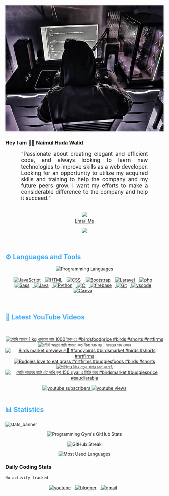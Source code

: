 <!-- ![github_cover_banner](https://www.digitalsolutionservices.com/img/services/web%20development.gif)-->

<div align="center" style="display:block;">
    <img height="400px" width="100%" alt="github cover banner" src="https://raw.githubusercontent.com/NaimulHudaWalid/NaimulHudaWalid/main/272276268_3114779035434264_920860974401480824_n.jpg"/> 
</div>

### Hey I am [👨🏻‍][facebook] [Naimul Huda Walid][youtube]



<p align:"center" style="text-align: justify; margin: 0 50px; font-size: 17px;" >
   “Passionate about creating elegant and efficient code, and always looking to learn new technologies to improve skills as a web developer. Looking for an opportunity to utilize my acquired skills and training to help the company and my future peers grow. I want my efforts to make a considerable difference to the company and help it succeed.”
<br>
<br>
<div align="center">

![](https://visitor-badge.glitch.me/badge?page_id=NaimulHudaWalid)
    <br />
[Email Me](mailto:dev.naimulhuda@gmail.com)
</div>
</p>
<!-- Typing SVG by DenverCoder1 - https://github.com/DenverCoder1/readme-typing-svg -->
<p align="center">
<!--   <a href="https://github.com/DenverCoder1/readme-typing-svg"> -->
    <img src="https://readme-typing-svg.herokuapp.com?color=E22FE4&width=380&height=45&lines=Open-Source+Enthusiast;Learning+In+Public;Empowering+Others;Nice+To+Meet+You+...&center=true"></a>

</p>
<br>
<!-- Languages and Tools -->

<h2 style="color: #44AEFB">⚙️ Languages and Tools</h2>
<div align="center" style="display:block;">
    <img width="100px" alt="Programming Languages" src="https://user-images.githubusercontent.com/78341798/194531121-47b0119a-ce00-439d-b586-125f86acb098.png"/> 
</div>
<br>   
<!-- Icons Resources -->
<!-- https://devicon.dev/ -->
<!-- https://cdn.jsdelivr.net/npm/simple-icons@v3/icons/ -->
<div align="center">
  <a href="https://developer.mozilla.org/en-US/docs/Web/JavaScript" target="_blank" rel="noreferrer">
      <img  alt="JavaScript" height="50px" style="padding-right:10px;" src="https://cdn.jsdelivr.net/gh/devicons/devicon/icons/javascript/javascript-plain.svg"/>
  </a>
  
 
  <a href="https://developer.mozilla.org/en-US/docs/Web/HTML" target="_blank" rel="noreferrer">
      <img  alt="HTML" height="50px" style="padding-right:10px;" src="https://cdn.jsdelivr.net/gh/devicons/devicon/icons/html5/html5-original.svg"/>
  </a>
  <a href="https://developer.mozilla.org/en-US/docs/Web/CSS" target="_blank" rel="noreferrer">
      <img  alt="CSS" height="50px" style="padding-right:10px;" src="https://cdn.jsdelivr.net/gh/devicons/devicon/icons/css3/css3-original.svg"/>
  </a>
  <a href="https://getbootstrap.com/" target="_blank" rel="noreferrer">
      <img  alt="Bootstrap" height="50px" style="padding-right:10px;" src="https://cdn.jsdelivr.net/gh/devicons/devicon/icons/bootstrap/bootstrap-original.svg"/>
  </a> 
  <a href="https://laravel.com/" target="_blank" rel="noreferrer">
      <img  alt="Laravel" height="50px" style="padding-right:10px;" src="https://cdn.jsdelivr.net/gh/devicons/devicon/icons/laravel/laravel-plain.svg"/>
  </a>
  <a href="https://www.php.net/" target="_blank" rel="noreferrer">
      <img  alt="php" height="50px" style="padding-right:10px;" src="https://cdn.jsdelivr.net/gh/devicons/devicon/icons/php/php-original.svg"/>
  </a>
  <a href="https://sass-lang.com/" target="_blank" rel="noreferrer">
      <img  alt="Sass" height="50px" style="padding-right:10px;" src="https://cdn.jsdelivr.net/gh/devicons/devicon/icons/sass/sass-original.svg"/>
  </a>
  <a href="https://www.java.com/en/" target="_blank" rel="noreferrer">
      <img  alt="Java" height="50px" style="padding-right:10px;" src="https://cdn.jsdelivr.net/gh/devicons/devicon/icons/java/java-original.svg"/>
  </a>    
  <a href="https://www.python.org/" target="_blank" rel="noreferrer">
      <img  alt="Python" height="50px" style="padding-right:10px;" src="https://cdn.jsdelivr.net/gh/devicons/devicon/icons/python/python-original.svg"/>
  </a>
  <a href="https://www.cprogramming.com/" target="_blank" rel="noreferrer">
      <img  alt="C" height="50px" style="padding-right:10px;" src="https://cdn.jsdelivr.net/gh/devicons/devicon/icons/c/c-original.svg"/>
  </a>
  
  <a href="https://firebase.google.com/" target="_blank" rel="noreferrer">
      <img  alt="firebase" height="50px" style="padding-right:10px;" src="https://cdn.jsdelivr.net/gh/devicons/devicon/icons/firebase/firebase-plain.svg"/>
  </a>
 
  <a href="https://git-scm.com/" target="_blank" rel="noreferrer">
      <img  alt="Git" height="50px" style="padding-right:10px;" src="https://cdn.jsdelivr.net/gh/devicons/devicon/icons/git/git-original.svg"/>
  </a>
  
  <a href="https://code.visualstudio.com/" target="_blank" rel="noreferrer">
      <img  alt="vscode" height="50px" style="padding-right:10px;"src="https://cdn.jsdelivr.net/gh/devicons/devicon/icons/vscode/vscode-original.svg"/>
  </a>
  <a href="https://www.canva.com/" target="_blank" rel="noreferrer">
      <img  alt="Canva" height="50px" style="padding-right:10px;" src="https://cdn.jsdelivr.net/gh/devicons/devicon/icons/canva/canva-original.svg"/> 
  </a>
</div>
<br>
<br>

<!-- Latest YouTube Videos -->

<h2 style="color: #44AEFB">🎦 Latest YouTube Videos</h2>
<br />

<!-- Resource/Reference: https://github.com/DenverCoder1/github-readme-youtube-cards -->
<div class="youtube videos cards" align="center">

<!-- BEGIN YOUTUBE-CARDS -->
[![সৌদি আরবে 1 kg খাবারের দাম 1000 টাকা 🙄 #birdsfoodprice #birds #shorts #nrtfirms](https://ytcards.demolab.com/?id=MjdQ5dIzY4o&title=%E0%A6%B8%E0%A7%8C%E0%A6%A6%E0%A6%BF+%E0%A6%86%E0%A6%B0%E0%A6%AC%E0%A7%87+1+kg+%E0%A6%96%E0%A6%BE%E0%A6%AC%E0%A6%BE%E0%A6%B0%E0%A7%87%E0%A6%B0+%E0%A6%A6%E0%A6%BE%E0%A6%AE+1000+%E0%A6%9F%E0%A6%BE%E0%A6%95%E0%A6%BE+%F0%9F%99%84+%23birdsfoodprice+%23birds+%23shorts+%23nrtfirms&lang=en&timestamp=1729185336&background_color=%230d1117&title_color=%23ffffff&stats_color=%23dedede&max_title_lines=1&width=250&border_radius=5 "সৌদি আরবে 1 kg খাবারের দাম 1000 টাকা 🙄 #birdsfoodprice #birds #shorts #nrtfirms")](https://www.youtube.com/watch?v=MjdQ5dIzY4o)
[![সৌদি আরবে পাখি পালনে কত টাকা খরচ হয় | খাবারের দাম কেমন](https://ytcards.demolab.com/?id=wVyhI8l5Taw&title=%E0%A6%B8%E0%A7%8C%E0%A6%A6%E0%A6%BF+%E0%A6%86%E0%A6%B0%E0%A6%AC%E0%A7%87+%E0%A6%AA%E0%A6%BE%E0%A6%96%E0%A6%BF+%E0%A6%AA%E0%A6%BE%E0%A6%B2%E0%A6%A8%E0%A7%87+%E0%A6%95%E0%A6%A4+%E0%A6%9F%E0%A6%BE%E0%A6%95%E0%A6%BE+%E0%A6%96%E0%A6%B0%E0%A6%9A+%E0%A6%B9%E0%A7%9F+%7C+%E0%A6%96%E0%A6%BE%E0%A6%AC%E0%A6%BE%E0%A6%B0%E0%A7%87%E0%A6%B0+%E0%A6%A6%E0%A6%BE%E0%A6%AE+%E0%A6%95%E0%A7%87%E0%A6%AE%E0%A6%A8&lang=en&timestamp=1729137778&background_color=%230d1117&title_color=%23ffffff&stats_color=%23dedede&max_title_lines=1&width=250&border_radius=5 "সৌদি আরবে পাখি পালনে কত টাকা খরচ হয় | খাবারের দাম কেমন")](https://www.youtube.com/watch?v=wVyhI8l5Taw)
[![Birds market preview 🔥🖤 #fancybirds #birdsmarket #birds #shorts #nrtfirms](https://ytcards.demolab.com/?id=edmPuehoQOQ&title=Birds+market+preview+%F0%9F%94%A5%F0%9F%96%A4+%23fancybirds+%23birdsmarket+%23birds+%23shorts+%23nrtfirms&lang=en&timestamp=1729072955&background_color=%230d1117&title_color=%23ffffff&stats_color=%23dedede&max_title_lines=1&width=250&border_radius=5 "Birds market preview 🔥🖤 #fancybirds #birdsmarket #birds #shorts #nrtfirms")](https://www.youtube.com/watch?v=edmPuehoQOQ)
[![Budgies love to eat grass #nrtfirms #budgiesfoods #birds #shorts](https://ytcards.demolab.com/?id=PWpVPhc9HLk&title=Budgies+love+to+eat+grass+%23nrtfirms+%23budgiesfoods+%23birds+%23shorts&lang=en&timestamp=1728909332&background_color=%230d1117&title_color=%23ffffff&stats_color=%23dedede&max_title_lines=1&width=250&border_radius=5 "Budgies love to eat grass #nrtfirms #budgiesfoods #birds #shorts")](https://www.youtube.com/watch?v=PWpVPhc9HLk)
[![পাখিদের নিয়ে নতুন বাসায় চলে এসেছি](https://ytcards.demolab.com/?id=z3Rjjf0alnU&title=%E0%A6%AA%E0%A6%BE%E0%A6%96%E0%A6%BF%E0%A6%A6%E0%A7%87%E0%A6%B0+%E0%A6%A8%E0%A6%BF%E0%A7%9F%E0%A7%87+%E0%A6%A8%E0%A6%A4%E0%A7%81%E0%A6%A8+%E0%A6%AC%E0%A6%BE%E0%A6%B8%E0%A6%BE%E0%A7%9F+%E0%A6%9A%E0%A6%B2%E0%A7%87+%E0%A6%8F%E0%A6%B8%E0%A7%87%E0%A6%9B%E0%A6%BF&lang=en&timestamp=1728884349&background_color=%230d1117&title_color=%23ffffff&stats_color=%23dedede&max_title_lines=1&width=250&border_radius=5 "পাখিদের নিয়ে নতুন বাসায় চলে এসেছি")](https://www.youtube.com/watch?v=z3Rjjf0alnU)
[![সৌদি আরবের হাটে এই পাখি গুলা 150 riyal এ বিক্রি করে #birdsmarket #budgiesprice #saudiarabia](https://ytcards.demolab.com/?id=AT_c1tGmZrk&title=%E0%A6%B8%E0%A7%8C%E0%A6%A6%E0%A6%BF+%E0%A6%86%E0%A6%B0%E0%A6%AC%E0%A7%87%E0%A6%B0+%E0%A6%B9%E0%A6%BE%E0%A6%9F%E0%A7%87+%E0%A6%8F%E0%A6%87+%E0%A6%AA%E0%A6%BE%E0%A6%96%E0%A6%BF+%E0%A6%97%E0%A7%81%E0%A6%B2%E0%A6%BE+150+riyal+%E0%A6%8F+%E0%A6%AC%E0%A6%BF%E0%A6%95%E0%A7%8D%E0%A6%B0%E0%A6%BF+%E0%A6%95%E0%A6%B0%E0%A7%87+%23birdsmarket+%23budgiesprice+%23saudiarabia&lang=en&timestamp=1728837760&background_color=%230d1117&title_color=%23ffffff&stats_color=%23dedede&max_title_lines=1&width=250&border_radius=5 "সৌদি আরবের হাটে এই পাখি গুলা 150 riyal এ বিক্রি করে #birdsmarket #budgiesprice #saudiarabia")](https://www.youtube.com/watch?v=AT_c1tGmZrk)
<!-- END YOUTUBE-CARDS -->
</div>

<!-- Begin Youtube Buttons -->
<!-- Resource/Reference:  https://github.com/DenverCoder1/custom-icon-badges -->
<div class="youtube buttons" align="center">
    <a href="https://www.youtube.com/channel/UCa3YaFwzSII0kKg3Nads2dQ"  target="_blank">
        <img alt="youtube subscribers" src="https://img.shields.io/youtube/channel/subscribers/UCa3YaFwzSII0kKg3Nads2dQ?logo=youtube&logoColor=red&style=for-the-badge"/>
    </a> 
    <a href="https://www.youtube.com/channel/UCa3YaFwzSII0kKg3Nads2dQ"  target="_blank">
        <img alt="youtube views" src="https://custom-icon-badges.demolab.com/youtube/channel/views/UCa3YaFwzSII0kKg3Nads2dQ?color=%23E05D44&logo=eye&logoColor=white&style=for-the-badge&labelColor=#555555"/>
    </a> 
</div>
<br>
<!-- End Youtube Buttons -->

<!-- Statistics -->

<h2 style="color: #44AEFB">📊 Statistics</h2>

![stats_banner](https://user-images.githubusercontent.com/78341798/194534778-d662496c-ae00-4e8d-ae9b-b90912054e7f.gif)

<!-- Begin Stats Cards -->
<!-- Resources:  -->
<!-- Github & Languages Stats: https://github.com/naimul15-12090/github-readme-stats --> 
<!-- Streak Stats: https://github.com/denvercoder1/github-readme-streak-stats -->
<!-- Change the value after ?username= to your GitHub username. -->
<div class="stats" align="center">

![Programming Gym's GitHub Stats](https://github-readme-stats.vercel.app/api?username=NaimulHudaWalid&hide=stars&count_private=true&show_icons=true&theme=algolia&border_radius=20)

![GitHub Streak](https://streak-stats.demolab.com?user=NaimulHudaWalid&count_private=true&theme=algolia&border_radius=22)

![Most Used Languages](https://github-readme-stats.vercel.app/api/top-langs/?username=NaimulHudaWalid&langs_count=8&layout=compact&show_icons=true&theme=algolia&border_radius=20)
    
<!-- ![Top Langs](https://github-readme-stats.vercel.app/api/top-langs/?username=naimul15-12090&langs_count=8) -->
<!-- [![Top Langs](https://github-readme-stats.vercel.app/api/top-langs/?username=naimul15-12090&layout=compact)](https://github.com/anuraghazra/github-readme-stats)
 -->
    
</div>
<!--  End Stats Cards -->



### Daily Coding Stats
<!--START_SECTION:waka-->

```txt
No activity tracked
```

<!--END_SECTION:waka-->
<!-- Begin Footer -->
<!-- Icons Resources -->
<!-- https://devicon.dev/ -->
<div class="footer" align="center" style="margin:15px;">
    <a href="https://www.youtube.com/channel/UCa3YaFwzSII0kKg3Nads2dQ" target="_blank">
        <img  style="margin:0 10px 10px 0;" src="https://user-images.githubusercontent.com/78341798/194531650-698ef1b1-9cbd-4b4f-96ef-5a2ec4b5d7e6.svg" alt="youtube" width="40px"/>
    </a>
    <a href="https://www.linkedin.com/in/naimulhudawalid/" target="_blank">
        <img style="margin:0 10px 10px 0;" src="https://user-images.githubusercontent.com/78341798/194531458-b5dfeb1b-bad5-4dfa-909a-2e402262db9a.svg" alt="blogger" width="40px"/>
    </a>
    <a href="mailto:dev.naimulhuda@gmail.com" target="_blank">
        <img style="margin:0 10px 10px 0;" src="https://user-images.githubusercontent.com/78341798/194531383-ddb2b774-5bb9-491c-b601-4a4a7d9792fb.svg" alt="gmail" width="40px"/>
    </a>
</div>
<!-- End Footer -->

[youtube]: https://www.youtube.com/channel/UCa3YaFwzSII0kKg3Nads2dQ
[facebook]: https://www.facebook.com/profile.php?id=100007065945838
